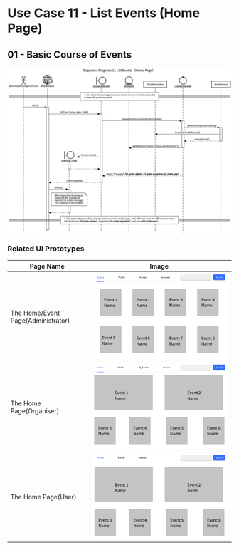 # Use Case 11 - List Events (Home Page)
## 01 - Basic Course of Events

![List Eventse - Basic Course of Events](/03-design/usecases/images/11-use-case-ListEvents.png)


### Related UI Prototypes
| Page Name                          | Image                                                           |
|------------------------------------|-----------------------------------------------------------------|
| The Home/Event Page(Administrator) | ![01-main-admin](/01-requirements/UI/01-main-admin.png)         |
| The Home Page(Organiser)           | ![02-main-organiser](/01-requirements/UI/02-main-organiser.png) |
| The Home Page(User)                | ![03-main-user](/01-requirements/UI/03-main-user.png)           |
